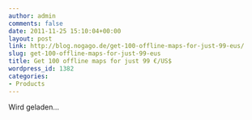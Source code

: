 ```yaml
---
author: admin
comments: false
date: 2011-11-25 15:10:04+00:00
layout: post
link: http://blog.nogago.de/get-100-offline-maps-for-just-99-eus/
slug: get-100-offline-maps-for-just-99-eus
title: Get 100 offline maps for just 99 €/US$
wordpress_id: 1382
categories:
- Products
---
```


Wird geladen...
